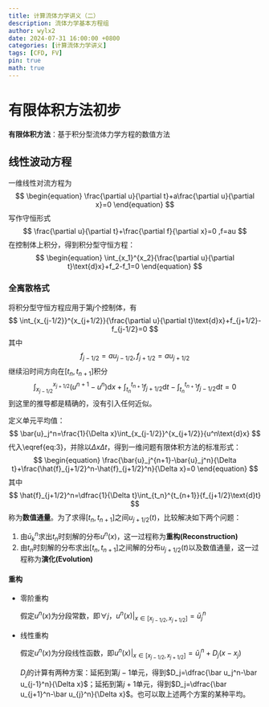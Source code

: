 ```yaml
---
title: 计算流体力学讲义（二）
description: 流体力学基本方程组
author: wylx2
date: 2024-07-31 16:00:00 +0800
categories: [计算流体力学讲义]
tags: [CFD, FV]
pin: true
math: true
---
```


# 有限体积方法初步

__有限体积方法__：基于积分型流体力学方程的数值方法

## 线性波动方程

一维线性对流方程为
$$
\begin{equation}
   \frac{\partial u}{\partial t}+a\frac{\partial u}{\partial x}=0
\end{equation}
$$
写作守恒形式
$$
\frac{\partial u}{\partial t}+\frac{\partial f}{\partial x}=0 ,f=au
$$
在控制体上积分，得到积分型守恒方程：
$$
\begin{equation}
   \int_{x_1}^{x_2}{\frac{\partial u}{\partial t}\text{d}x}+f_2-f_1=0
\end{equation}
$$

### 全离散格式

将积分型守恒方程应用于第$j$个控制体，有
$$
\int_{x_{j-1/2}}^{x_{j+1/2}}{\frac{\partial u}{\partial t}\text{d}x}+f_{j+1/2}-f_{j-1/2}=0
$$
其中
$$
f_{j-1/2}=au_{j-1/2},f_{j+1/2}=au_{j+1/2}
$$
继续沿时间方向在$\left[t_n,t_{n+1}\right]$积分
$$
\begin{equation}
   \int_{x_{j-1/2}}^{x_{j+1/2}}{\left(u^{n+1}-u^n\right)\text{d}x}+
   \int_{t_n}^{t_{n+1}}{f_{j+1/2}\text{d}t}-\int_{t_n}^{t_{n+1}}{f_{j-1/2}\text{d}t}=0
   \label{eq:3}
\end{equation}
$$
到这里的推导都是精确的，没有引入任何近似。

定义单元平均值：
$$
\bar{u}_j^n=\frac{1}{\Delta x}\int_{x_{j-1/2}}^{x_{j+1/2}}{u^n\text{d}x}
$$
代入\eqref{eq:3}，并除以$\Delta x\Delta t$，得到一维问题有限体积方法的标准形式：
$$
\begin{equation}
   \frac{\bar{u}_j^{n+1}-\bar{u}_j^n}{\Delta t}+\frac{\hat{f}_{j+1/2}^n-\hat{f}_{j+1/2}^n}{\Delta x}=0
\end{equation}
$$
其中
$$
\hat{f}_{j+1/2}^n=\dfrac{1}{\Delta t}\int_{t_n}^{t_{n+1}}{f_{j+1/2}\text{d}t}
$$
称为**数值通量**。为了求得$\left[t_n,t_{n+1}\right]$之间$u_{j+1/2}(t)$，比较解决如下两个问题：
1. 由$\bar u_k^n$求出$t_n$时刻解的分布$u^n(x)$，这一过程称为**重构(Reconstruction)**
2. 由$t_n$时刻解的分布求出$\left[t_n,t_{n+1}\right]$之间解的分布$u_{j+1/2}(t)$以及数值通量，这一过程称为**演化(Evolution)**

#### 重构
- 零阶重构

  假定$u^n(x)$为分段常数，即$\forall j$，$u^n(x)|_{x\in [x_{j-1/2},x_{j+1/2}]}=\bar u_j^n$

- 线性重构
  
  假定$u^n(x)$为分段线性函数，即$u^n(x)|_{x\in [x_{j-1/2},x_{j+1/2}]}=\bar u_j^n+D_j(x-x_j)$
  
  $D_j$的计算有两种方案：延拓到第$j-1$单元，得到$D_j=\dfrac{\bar u_j^n-\bar u_{j-1}^n}{\Delta x}$；延拓到第$j+1$单元，得到$D_j=\dfrac{\bar u_{j+1}^n-\bar u_{j}^n}{\Delta x}$。也可以取上述两个方案的某种平均。
